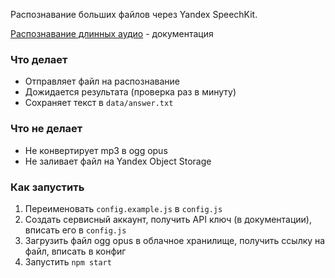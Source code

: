 Распознавание больших файлов через Yandex SpeechKit.

[Распознавание длинных аудио](https://cloud.yandex.ru/docs/speechkit/stt/transcribation) - документация

### Что делает
- Отправляет файл на распознавание
- Дожидается результата (проверка раз в минуту)
- Сохраняет текст в `data/answer.txt`

### Что не делает
- Не конвертирует mp3 в ogg opus
- Не заливает файл на Yandex Object Storage

### Как запустить
1. Переименовать `config.example.js` в `config.js`
2. Создать сервисный аккаунт, получить API ключ (в документации), вписать его в `config.js`
3. Загрузить файл ogg opus в облачное хранилище, получить ссылку на файл, вписать в конфиг
4. Запустить `npm start`
